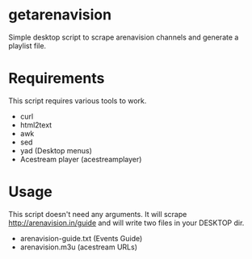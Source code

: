 # getarenavision
Simple desktop script to scrape arenavision channels and generate a playlist file.

# Requirements
This script requires various tools to work.

* curl
* html2text
* awk
* sed
* yad (Desktop menus)
* Acestream player (acestreamplayer)
 
# Usage
This script doesn't need any arguments. It will scrape http://arenavision.in/guide and will write two files in your DESKTOP dir.

* arenavision-guide.txt (Events Guide)
* arenavision.m3u (acestream URLs)


